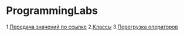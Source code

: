 # ProgrammingLabs
1.[Передача значений по ссылке](https://github.com/kottragu/ProgrammingLabs/tree/master/lab1)
2.[Классы](https://github.com/kottragu/ProgrammingLabs/tree/master/lab2)
3.[Перегрузка операторов](https://github.com/kottragu/ProgrammingLabs/tree/master/lab3)
